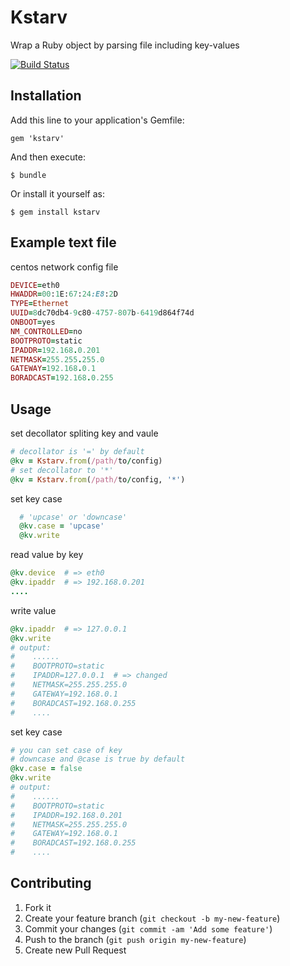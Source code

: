 # Kstarv

Wrap a Ruby object by parsing file including key-values

[![Build Status](https://travis-ci.org/simlegate/kstarv.png?branch=master)](https://travis-ci.org/simlegate/kstarv)
## Installation

Add this line to your application's Gemfile:

    gem 'kstarv'

And then execute:

    $ bundle

Or install it yourself as:

    $ gem install kstarv

## Example text file
centos network config file
```ruby
DEVICE=eth0
HWADDR=00:1E:67:24:E8:2D
TYPE=Ethernet
UUID=8dc70db4-9c80-4757-807b-6419d864f74d
ONBOOT=yes
NM_CONTROLLED=no
BOOTPROTO=static
IPADDR=192.168.0.201
NETMASK=255.255.255.0
GATEWAY=192.168.0.1
BORADCAST=192.168.0.255
```
## Usage
set decollator spliting key and vaule
```ruby
# decollator is '=' by default
@kv = Kstarv.from(/path/to/config) 
# set decollator to '*'
@kv = Kstarv.from(/path/to/config, '*') 
```

set key case  
```ruby
  # 'upcase' or 'downcase'
  @kv.case = 'upcase'
  @kv.write
```
read value by key
```ruby
@kv.device  # => eth0
@kv.ipaddr  # => 192.168.0.201
....
```

write value
```ruby
@kv.ipaddr  # => 127.0.0.1
@kv.write
# output:
#    ......
#    BOOTPROTO=static
#    IPADDR=127.0.0.1  # => changed
#    NETMASK=255.255.255.0
#    GATEWAY=192.168.0.1
#    BORADCAST=192.168.0.255
#    ....
```
set key case
```ruby
# you can set case of key
# downcase and @case is true by default
@kv.case = false
@kv.write
# output:
#    ......
#    BOOTPROTO=static
#    IPADDR=192.168.0.201
#    NETMASK=255.255.255.0
#    GATEWAY=192.168.0.1
#    BORADCAST=192.168.0.255
#    ....
```

## Contributing

1. Fork it
2. Create your feature branch (`git checkout -b my-new-feature`)
3. Commit your changes (`git commit -am 'Add some feature'`)
4. Push to the branch (`git push origin my-new-feature`)
5. Create new Pull Request
